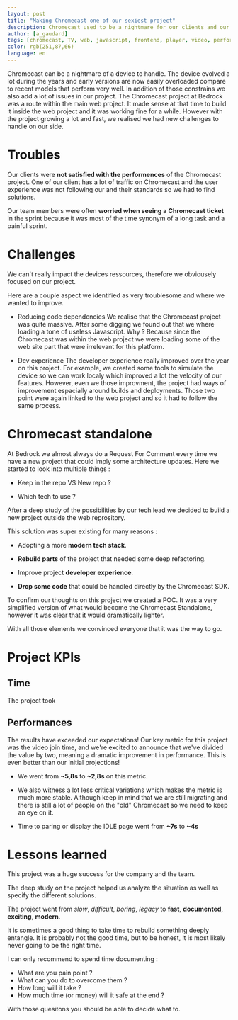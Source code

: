 ```yaml
---
layout: post
title: "Making Chromecast one of our sexiest project"
description: Chromecast used to be a nightmare for our clients and our teams, here is the story of how we made it one of our most interesting and modern project while dramaticaly improving performences.
author: [a_gaudard]
tags: [chromecast, TV, web, javascript, frontend, player, video, performences]
color: rgb(251,87,66)
language: en
---
```


Chromecast can be a nightmare of a device to handle. The device evolved a lot during the years and early versions are now easily overloaded compare to recent models that perform very well.
In addition of those constrains we also add a lot of issues in our project. The Chromecast project at Bedrock was a route within the main web project. It made sense at that time to build it inside the web project and it was working fine for a while. However with the project growing a lot and fast, we realised we had new challenges to handle on our side.

# Troubles

Our clients were **not satisfied with the performences** of the Chromecast project.
One of our client has a lot of traffic on Chromecast and the user experience was not following our and their standards so we had to find solutions.

Our team members were often **worried when seeing a Chromecast ticket** in the sprint because it was most of the time synonym of a long task and a painful sprint.

# Challenges

We can't really impact the devices ressources, therefore we obviousely focused on our project.

Here are a couple aspect we identified as very troublesome and where we wanted to improve.

- Reducing code dependencies
  We realise that the Chromecast project was quite massive.
  After some digging we found out that we where loading a tone of useless Javascript.
  Why ? Because since the Chromecast was within the web project we were loading some of the web site part that were irrelevant for this platform.

- Dev experience
  The developer experience really improved over the year on this project.
  For example, we created some tools to simulate the device so we can work localy which improved a lot the velocity of our features.
  However, even we those improvment, the project had ways of improvement espacially around builds and deployments. Those two point were again linked to the web project and so it had to follow the same process.

# Chromecast standalone

At Bedrock we almost always do a Request For Comment every time we have a new project that could imply some architecture updates.
Here we started to look into multiple things :

- Keep in the repo VS New repo ?

- Which tech to use ?

After a deep study of the possibilities by our tech lead we decided to build a new project outside the web reprository.

This solution was super existing for many reasons :

- Adopting a more **modern tech stack**.

- **Rebuild parts** of the project that needed some deep refactoring.

- Improve project **developer experience**.

- **Drop some code** that could be handled directly by the Chromecast SDK.

To confirm our thoughts on this project we created a POC.
It was a very simplified version of what would become the Chromecast Standalone, however it was clear that it would dramatically lighter.

With all those elements we convinced everyone that it was the way to go.

# Project KPIs

## Time

The project took

## Performances

The results have exceeded our expectations! Our key metric for this project was the video join time, and we're excited to announce that we've divided the value by two, meaning a dramatic improvement in performance.
This is even better than our initial projections!

- We went from **~5,8s** to **~2,8s** on this metric.

- We also witness a lot less critical variations which makes the metric is much more stable.
  Although keep in mind that we are still migrating and there is still a lot of people on the "old" Chromecast so we need to keep an eye on it.

- Time to paring or display the IDLE page went from **~7s** to **~4s**

<!-- Add screenshot of NPAW metrics -->

# Lessons learned

This project was a huge success for the company and the team.

The deep study on the project helped us analyze the situation as well as specify the different solutions.

The project went from _slow_, _difficult_, _boring_, _legacy_ to **fast**, **documented**, **exciting**, **modern**.

It is sometimes a good thing to take time to rebuild something deeply entangle.
It is probably not the good time, but to be honest, it is most likely never going to be the right time.

I can only recommend to spend time documenting :

- What are you pain point ?
- What can you do to overcome them ?
- How long will it take ?
- How much time (or money) will it safe at the end ?

With those quesitons you should be able to decide what to.
